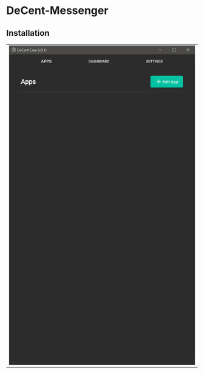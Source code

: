 # DeCent-Messenger

## Installation

<table>
  <tr>
    <td>
      <img src="readme/decent-messenger-install-1.png">
    </td>
  </tr>
</table>
